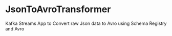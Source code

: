 # JsonToAvroTransformer
Kafka Streams App to Convert raw Json data to Avro using Schema Registry and Avro

